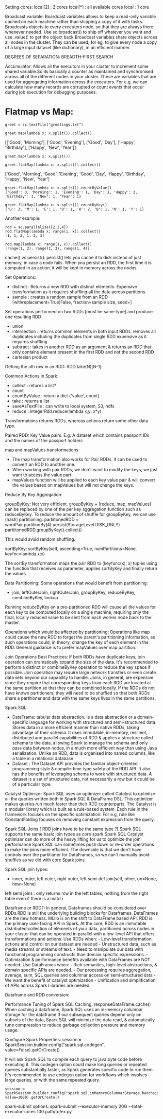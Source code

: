 Setting cores:
local[2] : 2 cores
local[*] : all available cores
local    : 1 core

Broadcast variable:
Boardcast variables allows to keep a read-only variable cached on each machine rather than
shipping a copy of it with tasks.
Broadcasts objects to every executors node, so that they are always there whenever needed.
Use sc.broadcast() to ship off whatever you want and use .value() to get the object back
Broadcast variables share objects across all nodes in the cluster.
They can be used, for eg, to give every node a copy of a large input dataset (like dictionary), 
in an efficient manner.

DEGREES OF SEPARATION: BREADTH-FIRST SEARCH

Accumulator:
Allows all the executors in your cluster to increment some shared variable.So its basically a counter as 
maintained and synchronised across all of the different nodes in your cluster.
These are variables that are used for aggregating information across the executors.
For e.g, we can calculate how many records are corrupted or count events that occur during job execution
for debugging purposes.


Flatmap vs Map:
============

    greet = sc.textFile("greetings.txt")

    greet.map(lambda x: x.split()).collect()

[['Good', 'Morning'], ['Good', 'Evening'], ['Good', 'Day'], ['Happy', 'Birthday'], ['Happy', 'New', 'Year']]

    greet.map(lambda x: x.split())

    greet.flatMap(lambda x: x.split()).collect()
['Good', 'Morning', 'Good', 'Evening', 'Good', 'Day', 'Happy', 'Birthday', 'Happy', 'New', 'Year']

    greet.flatMap(lambda x: x.split()).countByValue()
    {'Good': 3, 'Morning': 1, 'Evening': 1, 'Day': 1, 'Happy': 2, 'Birthday': 1, 'New': 1, 'Year': 1}

    greet.flatMap(lambda x: x.split()).countByKey()
    {'G': 3, 'M': 1, 'E': 1, 'D': 1, 'H': 2, 'B': 1, 'N': 1, 'Y': 1}

Another example:

    rdd = sc.parallelize([2,3,4]) 
    rdd.flatMap(lambda x: range(1, x)).collect()
    [1, 1, 2, 1, 2, 3]

    rdd.map(lambda x: range(1, x)).collect()
    [range(1, 2), range(1, 3), range(1, 4)]

cache() vs persist():
persist() lets you cache it to disk instead of just memory, in case a node fails.
When you persist an RDD, the first time it is computed in an action, it will be kept in
memory across the nodes.

Set Operations:
- distinct : Returns a new RDD with distinct elements. Expensive transformation as it
             requires shuffling all the data across partitions.
- sample : creates a random sample from an RDD
            [withreplacement=True|False, fraction=sample size, seed=]

Set operations performed on two RDDs [must be same type] and produce one resulting RDD:
- union
- intersection : returns common elements in both input RDDs.
                 removes all duplicates including the duplicates from single RDD
                 expensive as it requires shuffling
- subtract  : takes in another RDD as an argument & returns an RDD that only contains
              element present in the first RDD and not the second RDD
- cartesian product

Getting the nth row in an RDD:
RDD.take(N)[N-1]

Common Actions in Spark:
- collect : returns a list?
- count
- countByValue : return a dict {'value', count}
- take : returns a list
- saveAsTextFile : can write to local system, S3, hdfs
- reduce : integerRdd.reduce(lambda x,y: x*y)

Transformations returns RDDs, whereas actions return some other data type.

Paired RDD:
Key Value pairs.
E.g: A dataset which contains passport IDs and the names of the passport holders

map and mapValues transformations:
* The map transformation also works for Pair RDDs. It can be used to convert an RDD to another one.
* When working with pair RDDs, we don't want to modify the keys, we just want to access the value part.
* mapValues function will be applied to each key value pair & will convert the values based on mapValues
  but will not change the keys.
  
Reduce By Key Aggregation:

groupByKey:
Not very efficient. groupByKey + [reduce, map, mapValues] can be replaced by one of the per key aggregation function
such as reduceByKey.
To reduce the amount of shuffle for groupByKey, we can use (hash) partitioning.
partiitonedRDD = wordPair.partitionBy(4).persist(StorageLevel.DISK_ONLY)
partiitonedRDD.groupByKey().collect()

This would avoid random shuffling.

sortByKey:
    sortByKey(self, ascending=True, numPartitions=None, keyfnc=lambda x:x)

The sortBy transformation maps the pair RDD to (keyfunc(x), x) tuples using the function that
receives as parameter, applies sortByKey and finally return the values.

Data Partitioning:
Some operations that would benefit from partitioning:
- join, leftOuterJoin, rightOuterJoin, groupByKey, reduceByKey, combineByKey, lookup

Running reduceByKey on a pre-partitioned RDD will cause all the values for each key to be computed
locally on a single machine, requiring only the final, locally reduced value to be sent from each
worker node back to the master.

Operations which would be affected by partitioning:
Operations like map could cause the new RDD to forget the parent's partitioning information, as such
operations could, in theory, change the key of each element in the RDD.
General guidance is to prefer mapValues over map partition.

Join Operations Best Practices:
If both RDDs have duplicate keys, join operation can dramatically expand the size of the data. It's
recommended to perform a distinct or combineByKey operation to reduce the key space if possible.
Join operation may require large network transfers or even create data sets beyond our capability to handle.
Joins, in general, are expensive since they require that corresponding keys from each RDD are located at the
same partition so that they can be combined locally.
If the RDDs do not have known partitioners, they will need to be shuffled so that both RDDs share a 
partitioner and data with the same keys lives in the same partitions.

Spark SQL:
- DataFrame: tabular data abstraction. Is a data abstraction or a domain-specific language for working with structured
             and semi-structured data. Stores data in a more efficient manner than native RDDs, taking advantage of 
             their schema. It uses immutable, in-memory, resilient, distributed and parallel capabilities of RDD &
             applies a structure called schema to the data, allowing Spark to manage the schema and only pass data
             between nodes, in a much more efficient way than using Java serialization. Unlike an RDD, data is organised
             into named columns, like a table in a relational database.
- Dataset : The Dataset API provides the familiar object-oriented programming style & compile-time type safety of the RDD
            API. It also has the benefits of leveraging schema to work with structured data.
            A dataset is a set of structured data, not necessarily a row but it could be of a particular type.

Catalyst Optimizer
Spark SQL uses an optimizer called Catalyst to optimize all the queries written both in Spark SQL & DataFrame DSL.
This optimizer makes queries run much faster than their RDD counterparts.
The Catalyst is a modular library which is built as a rule-based system.
Each rule in the framework focuses on the specific optimization. For e.g, rule like ConstantFolding focuses on
removing constant expression from the query.

Spark SQL Joins [ RDD joins have to be the same type ?]
Spark SQL supports the same basic join types as core spark
Spark SQL Catalyst optimizer can do more of the heavy lifting for us to optimize the join performance
Spark SQL can sometimes push down or re-order operations to make the joins more efficient.
The downside is that we don't have controls over the partitioner for DataFrames, so we can't manually avoid
shuffles as we did with core Spark joins.

Spark SQL join types:
- inner, outer, left outer, right outer, left semi
def join(self, other, on=None, how=None)

left semi joins : only returns row in the left tables, nothing from the right table even if there is a match

Dataframe or RDD?:
In general, Dataframes should be considered over RDDs.RDD is still the underlying building blocks for Dataframes.
DataFrames are the new hotness. MLlib is on the shift to DataFrame based API.
RDD is the primary user-facing API in Spark.
At the core, RDD is an immutable distributed collection of elements of your data, partitioned across nodes in your
cluster that can be operated in parallel with a low-level API that offers transformations and actions.
Use RDDs when:
    - Low-level transformation, actions and control on our dataset are needed
    - Unstructured data, such as media streams or streams of text.
    - Need to manipulate our data with functional programming constructs than domain specific expressions.
    - Optimization & performance benefits available with DataFrames are NOT needed.
Use DataFrames when:
    - Rich semantics, high-level abstractions, & domain specific APIs are needed.
    - Our processing requires aggregation, average, sum, SQL queries and columnar access on semi-structured data
    - We want the benefit of catalyst optimization
    - Unification and simplification of APIs across Spark Libraries are needed.

Dataframe and RDD conversion:

Performance Tuning of Spark SQL
Caching: responseDataFrame.cache()
When caching a dataframe, Spark SQL uses an in-memory columnar storage for the dataframe
If our subsequent queries depend only on subsets of the data, Spark SQL will minimize the data read, & automatically
tune compression to reduce garbage collection pressure and memory usage.

Configure Spark Properties:
    session = SparkSession.builder.config("spark.sql.codegen", value=False).getOrCreate()

It will ask Spark SQL to compile each query to java byte code before executing it.
This codegen option could make long queries or repeated queries substantially faster, as Spark generates specific code
to run them.
It's recommended to use codegen option for workflows which involves large queries, or with the same repeated query.

    session = SparkSession.builder.config("spark.sql.inMemoryColumnarStorage.batchsize", value=1000).getOrCreate()

spark-submit options:
    spark-submit --executor-memory 20G --total-executor-cores 100 path/to/ex.py
    
